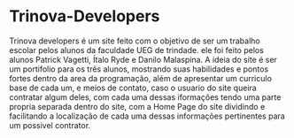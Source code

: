 # Trinova-Developers
Trinova developers é um site feito com o objetivo de ser um trabalho escolar pelos alunos da faculdade UEG de trindade. ele foi feito pelos alunos Patrick Vagetti, Ítalo Ryde e Danilo Malaspina. A ideia do site é ser um portifolio para os três alunos, mostrando suas habilidades e pontos fortes dentro da area da programação, além de apresentar um curriculo base de cada um, e meios de contato, caso o usuario do site queira contratar algum deles, com cada uma dessas iformações tendo uma parte propria separada dentro do site, com a Home Page do site dividindo e facilitando a localização de cada uma dessas informações pertinentes para um possivel contrator.
